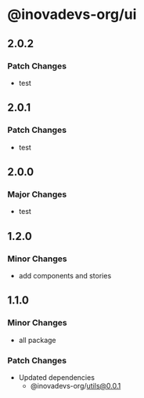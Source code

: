 # @inovadevs-org/ui

## 2.0.2

### Patch Changes

- test

## 2.0.1

### Patch Changes

- test

## 2.0.0

### Major Changes

- test

## 1.2.0

### Minor Changes

- add components and stories

## 1.1.0

### Minor Changes

- all package

### Patch Changes

- Updated dependencies
  - @inovadevs-org/utils@0.0.1
